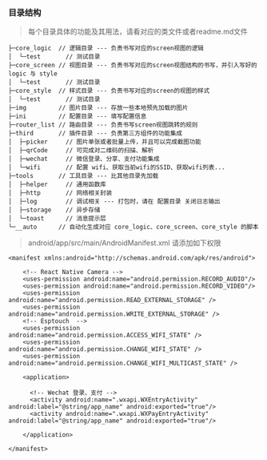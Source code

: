 ### 目录结构
> 每个目录具体的功能及其用法，请看对应的类文件或者readme.md文件

    ├─core_logic  // 逻辑目录 --- 负责书写对应的screen视图的逻辑
    │  └─test       // 测试目录 
    ├─core_screen // 视图目录 --- 负责书写对应的screen视图结构的书写，并引入写好的 logic 与 style
    │  └─test       // 测试目录 
    ├─core_style  // 样式目录 --- 负责书写对应的screen的视图的样式
    │  └─test       // 测试目录 
    ├─img         // 图片目录 --- 存放一些本地预先加载的图片
    ├─ini         // 配置目录 --- 填写配置信息
    ├─router_list // 路由目录 --- 负责书写screen视图跳转的规则
    ├─third       // 插件目录 --- 负责第三方组件的功能集成
    │  ├─picker     // 图片单张或者批量上传，并且可以完成截图功能
    │  ├─qrCode     // 可完成对二维码的扫描、解析
    │  ├─wechat     // 微信登录、分享、支付功能集成
    │  └─wifi       // 配置 wifi、获取当前wifi的SSID、获取wifi列表...
    ├─tools       // 工具目录 --- 比其他目录先加载
    │  ├─helper     // 通用函数库
    │  ├─http       // 网络相关封装
    │  ├─log        // 调试相关 --- 打包时，请在 配置目录 关闭日志输出
    │  ├─storage    // 异步存储
    │  └─toast      // 消息提示层
    └─__auto      // 自动化生成对应 core_logic、core_screen、core_style 的脚本

> android/app/src/main/AndroidManifest.xml 请添加如下权限

    <manifest xmlns:android="http://schemas.android.com/apk/res/android">
    
        <!-- React Native Camera -->
        <uses-permission android:name="android.permission.RECORD_AUDIO"/>
        <uses-permission android:name="android.permission.RECORD_VIDEO"/>
        <uses-permission android:name="android.permission.READ_EXTERNAL_STORAGE" />
        <uses-permission android:name="android.permission.WRITE_EXTERNAL_STORAGE" />
        <!-- Esptouch  -->
        <uses-permission android:name="android.permission.ACCESS_WIFI_STATE" />
        <uses-permission android:name="android.permission.CHANGE_WIFI_STATE" />
        <uses-permission android:name="android.permission.CHANGE_WIFI_MULTICAST_STATE" />
    
        <application>

          <!-- Wechat 登录、支付 -->
          <activity android:name=".wxapi.WXEntryActivity" android:label="@string/app_name" android:exported="true"/>
          <activity android:name=".wxapi.WXPayEntryActivity" android:label="@string/app_name" android:exported="true"/>
    
        </application>
    
    </manifest>
